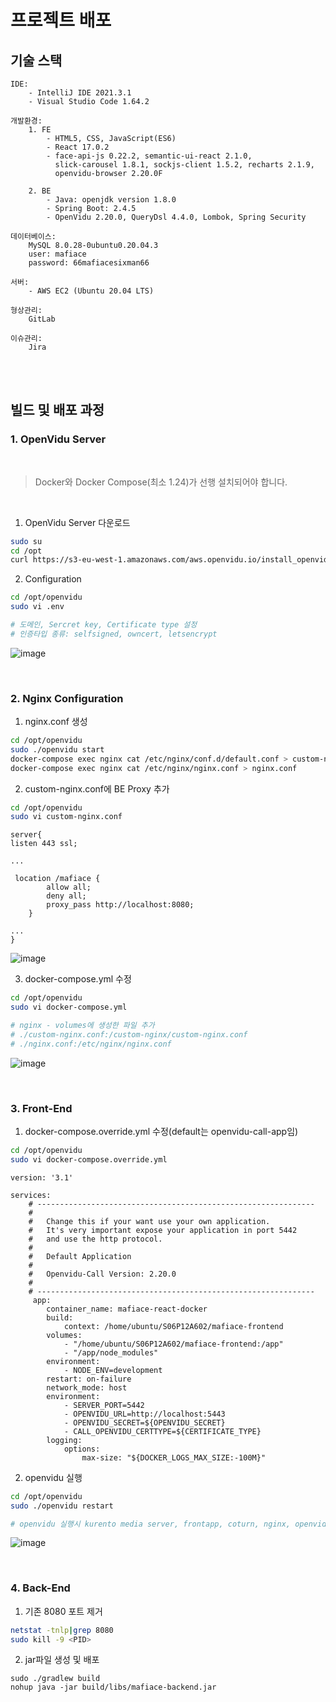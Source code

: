 # 프로젝트 배포

## 기술 스택

```
IDE:
    - IntelliJ IDE 2021.3.1
    - Visual Studio Code 1.64.2

개발환경:
    1. FE
        - HTML5, CSS, JavaScript(ES6)
        - React 17.0.2
        - face-api-js 0.22.2, semantic-ui-react 2.1.0,
          slick-carousel 1.8.1, sockjs-client 1.5.2, recharts 2.1.9,
          openvidu-browser 2.20.0F

    2. BE
        - Java: openjdk version 1.8.0
        - Spring Boot: 2.4.5
        - OpenVidu 2.20.0, QueryDsl 4.4.0, Lombok, Spring Security

데이터베이스:
    MySQL 8.0.28-0ubuntu0.20.04.3
    user: mafiace
    password: 66mafiacesixman66

서버:
    - AWS EC2 (Ubuntu 20.04 LTS)

형상관리:
    GitLab

이슈관리:
    Jira
```

<br>

<br>

## 빌드 및 배포 과정

### 1. OpenVidu Server

<br>

> Docker와 Docker Compose(최소 1.24)가 선행 설치되어야 합니다.

<br>

1.  OpenVidu Server 다운로드

```bash
sudo su
cd /opt
curl https://s3-eu-west-1.amazonaws.com/aws.openvidu.io/install_openvidu_latest.sh | bash
```

2. Configuration

```bash
cd /opt/openvidu
sudo vi .env

# 도메인, Sercret key, Certificate type 설정
# 인증타입 종류: selfsigned, owncert, letsencrypt
```

![image](https://user-images.githubusercontent.com/49037411/154404971-c3840ce2-8ddd-4a25-8289-47eb65c3e216.png)

<br>

### 2. Nginx Configuration

1. nginx.conf 생성

```bash
cd /opt/openvidu
sudo ./openvidu start
docker-compose exec nginx cat /etc/nginx/conf.d/default.conf > custom-nginx.conf
docker-compose exec nginx cat /etc/nginx/nginx.conf > nginx.conf
```

2. custom-nginx.conf에 BE Proxy 추가

```bash
cd /opt/openvidu
sudo vi custom-nginx.conf
```

```shell
server{
listen 443 ssl;

...

 location /mafiace {
        allow all;
        deny all;
        proxy_pass http://localhost:8080;
    }

...
}
```

![image](https://user-images.githubusercontent.com/49037411/154405946-e905e1ae-bb9a-4c10-9d8a-b52544f91ac5.png)

3. docker-compose.yml 수정

```bash
cd /opt/openvidu
sudo vi docker-compose.yml

# nginx - volumes에 생성한 파일 추가
# ./custom-nginx.conf:/custom-nginx/custom-nginx.conf
# ./nginx.conf:/etc/nginx/nginx.conf
```

![image](https://user-images.githubusercontent.com/49037411/154405697-0e05db0a-de70-4db7-8d47-2ab6acf078e7.png)

<br>

### 3. Front-End

1. docker-compose.override.yml 수정(default는 openvidu-call-app임)

```bash
cd /opt/openvidu
sudo vi docker-compose.override.yml
```

```script
version: '3.1'

services:
    # --------------------------------------------------------------
    #
    #   Change this if your want use your own application.
    #   It's very important expose your application in port 5442
    #   and use the http protocol.
    #
    #   Default Application
    #
    #   Openvidu-Call Version: 2.20.0
    #
    # --------------------------------------------------------------
     app:
        container_name: mafiace-react-docker
        build:
            context: /home/ubuntu/S06P12A602/mafiace-frontend
        volumes:
            - "/home/ubuntu/S06P12A602/mafiace-frontend:/app"
            - "/app/node_modules"
        environment:
            - NODE_ENV=development
        restart: on-failure
        network_mode: host
        environment:
            - SERVER_PORT=5442
            - OPENVIDU_URL=http://localhost:5443
            - OPENVIDU_SECRET=${OPENVIDU_SECRET}
            - CALL_OPENVIDU_CERTTYPE=${CERTIFICATE_TYPE}
        logging:
            options:
                max-size: "${DOCKER_LOGS_MAX_SIZE:-100M}"

```

2. openvidu 실행

```bash
cd /opt/openvidu
sudo ./openvidu restart

# openvidu 실행시 kurento media server, frontapp, coturn, nginx, openvidu server 총 5개가 docker로 실행됩니다.
```

![image](https://user-images.githubusercontent.com/49037411/154406775-7de59403-f049-4afb-ab85-b7904efb39ea.png)

<br>

### 4. Back-End

1. 기존 8080 포트 제거

```bash
netstat -tnlp|grep 8080
sudo kill -9 <PID>
```

2. jar파일 생성 및 배포

```
sudo ./gradlew build
nohup java -jar build/libs/mafiace-backend.jar
```

